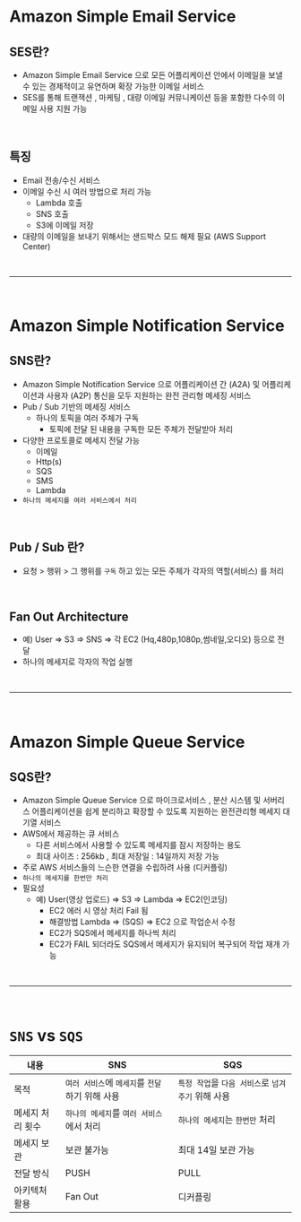 
# Amazon Simple Email Service 

## SES란?
- Amazon Simple Email Service 으로 모든 어플리케이션 안에서 이메일을 보낼 수 있는 경제적이고 유연하며 확장 가능한 이메일 서비스
- SES를 통해 트랜잭션 , 마케팅 , 대량 이메일 커뮤니케이션 등을 포함한 다수의 이메일 사용 지원 가능

<br/>

## 특징
- Email 전송/수신 서비스
- 이메일 수신 시 여러 방법으로 처리 가능
    - Lambda 호출
    - SNS 호출
    - S3에 이메일 저장
- 대량의 이메일을 보내기 위해서는 샌드박스 모드 해제 필요 (AWS Support Center)

<br/>

---
<br/>

# Amazon Simple Notification Service

## SNS란?
- Amazon Simple Notification Service 으로 어플리케이션 간 (A2A) 및 어플리케이션과 사용자 (A2P) 통신을 모두 지원하는 완전 관리형 메세징 서비스
- Pub / Sub 기반의 메세징 서비스
    - 하나의 토픽을 여러 주체가 구독
        - 토픽에 전달 된 내용을 구독한 모든 주체가 전달받아 처리
- 다양한 프로토콜로 메세지 전달 가능
    - 이메일
    - Http(s)
    - SQS
    - SMS
    - Lambda
- `하나의 메세지를 여러 서비스에서 처리`

<br/>

## Pub / Sub 란?
- 요청 > 행위 > 그 행위를 `구독` 하고 있는 모든 주체가 각자의 역할(서비스) 를 처리

<br/>

## Fan Out Architecture
- 예) User => S3 => SNS => 각 EC2 (Hq,480p,1080p,썸네일,오디오) 등으로 전달
- 하나의 메세지로 각자의 작업 실행

<br/>

---
<br/>

# Amazon Simple Queue Service

## SQS란?
- Amazon Simple Queue Service 으로 마이크로서비스 , 분산 시스템 및 서버리스 어플리케이션을 쉽게 분리하고 확장할 수 있도록 지원하는 완전관리형 메세지 대기열 서비스
- AWS에서 제공하는 큐 서비스
    - 다른 서비스에서 사용할 수 있도록 메세지를 잠시 저장하는 용도
    - 최대 사이즈 : 256kb , 최대 저장일 : 14일까지 저장 가능
- 주로 AWS 서비스들의 느슨한 연결을 수립하려 사용 (디커플링)
- `하나의 메세지를 한번만 처리`
- 필요성
    - 예) User(영상 업로드) => S3 => Lambda => EC2(인코딩)
        - EC2 에러 시 영상 처리 Fail 됨
        - 해결방법 Lambda => (SQS) => EC2 으로 작업순서 수정
        - EC2가 SQS에서 메세지를 하나씩 처리
        - EC2가 FAIL 되더라도 SQS에서 메세지가 유지되어 복구되어 작업 재개 가능

<br/>

---
<br/>

# `SNS` vs `SQS`
|내용|SNS|SQS|
|--|--|--|
|목적|`여러 서비스`에 `메세지`를 `전달`하기 위해 사용|`특정 작업`을 `다음 서비스`로 `넘겨주기` 위해 사용|
|메세지 처리 횟수|`하나의 메세지`를 `여러 서비스`에서 처리|`하나의 메세지`는 `한번만` 처리|
|메세지 보관|보관 불가능|최대 14일 보관 가능|
|전달 방식|PUSH|PULL|
|아키텍처 활용|Fan Out|디커플링|


